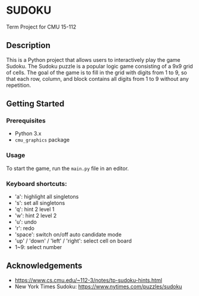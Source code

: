 # SUDOKU

Term Project for CMU 15-112

## Description

This is a Python project that allows users to interactively play the game Sudoku. The Sudoku puzzle is a popular logic game consisting of a 9x9 grid of cells. The goal of the game is to fill in the grid with digits from 1 to 9, so that each row, column, and block contains all digits from 1 to 9 without any repetition.

## Getting Started

### Prerequisites

* Python 3.x
* `cmu_graphics` package

### Usage 

To start the game, run the `main.py` file in an editor.

### Keyboard shortcuts:

* 'a': highlight all singletons
* 's': set all singletons
* 'q': hint 2 level 1
* 'w': hint 2 level 2
* 'u': undo
* 'r': redo
* 'space': switch on/off auto candidate mode
* 'up' / 'down' / 'left' / 'right': select cell on board
* 1~9: select number

## Acknowledgements

* https://www.cs.cmu.edu/~112-3/notes/tp-sudoku-hints.html
* New York Times Sudoku: https://www.nytimes.com/puzzles/sudoku
